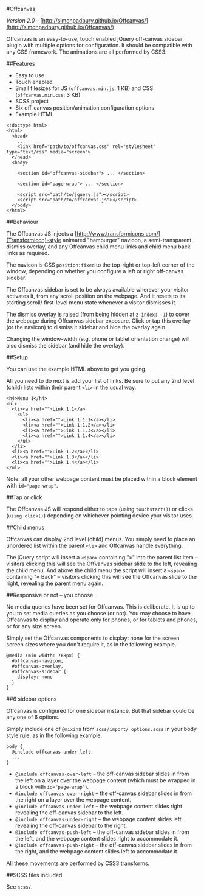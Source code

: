 #Offcanvas

*Version 2.0* – [http://simonpadbury.github.io/Offcanvas/](http://simonpadbury.github.io/Offcanvas/)

Offcanvas is an easy-to-use, touch enabled jQuery off-canvas sidebar plugin with multiple options for configuration. It should be compatible with any CSS framework. The animations are all performed by CSS3.

##Features

* Easy to use
* Touch enabled
* Small filesizes for JS (`offcanvas.min.js`: 1 KB) and CSS (`offcanvas.min.css`: 3 KB)
* SCSS project
* Six off-canvas position/animation configuration options
* Example HTML

```
<!doctype html>
<html>
  <head>
    ...
    <link href="path/to/offcanvas.css" rel="stylesheet" type="text/css" media="screen">
  </head>
  <body>

    <section id="offcanvas-sidebar"> ... </section>

    <section id="page-wrap"> ... </section>

    <script src="path/to/jquery.js"></script>
    <script src="path/to/offcanvas.js"></script>
  </body>
</html>
```

##Behaviour

The Offcanvas JS injects a [http://www.transformicons.com/](Transformicon)-style animated "hamburger" navicon, a semi-transparent dismiss overlay, and any Offcanvas child menu links and child menu back links as required.

The navicon is CSS `position:fixed` to the top-right or top-left corner of the window, depending on whether you configure a left or right off-canvas sidebar.

The Offcanvas sidebar is set to be always available wherever your visitor activates it, from any scroll position on the webpage. And it resets to its starting scroll/ first-level menu state whenever a visitor dismisses it.

The dismiss overlay is raised (from being hidden at `z-index: -1`) to cover the webpage during Offcanvas sidebar exposure. Click or tap this overlay (or the navicon) to dismiss it sidebar and hide the overlay again.

Changing the window-width (e.g. phone or tablet orientation change) will also dismiss the sidebar (and hide the overlay).

##Setup

You can use the example HTML above to get you going.

All you need to do next is add your list of links. Be sure to put any 2nd level (child) lists within their parent `<li>` in the usual way.

```
<h4>Menu 1</h4>
<ul>
  <li><a href="">Link 1.1</a>
    <ul>
      <li><a href="">Link 1.1.1</a></li>
      <li><a href="">Link 1.1.2</a></li>
      <li><a href="">Link 1.1.3</a></li>
      <li><a href="">Link 1.1.4</a></li>
    </ul>
  </li>
  <li><a href="">Link 1.2</a></li>
  <li><a href="">Link 1.3</a></li>
  <li><a href="">Link 1.4</a></li>
</ul>
```
Note: all your other webpage content must be placed within a block element with `id="page-wrap"`.

##Tap or click

The Offcanvas JS will respond either to taps (using `touchstart()`) or clicks (`using click()`) depending on whichever pointing device your visitor uses.

##Child menus

Offcanvas can display 2nd level (child) menus. You simply need to place an unordered list within the parent `<li>` and Offcanvas handle everything.

The jQuery script will insert a `<span>` containing "»" into the parent list item – visitors clicking this will see the Offvanvas sidebar slide to the left, revealing the child menu. And above the child menu the script will insert a `<span>` containing "« Back" – visitors clicking this will see the Offcanvas slide to the right, revealing the parent menu again.

##Responsive or not – you choose

No media queries have been set for Offcanvas. This is deliberate. It is up to you to set media queries as you choose (or not). You may choose to have Offcanvas to display and operate only for phones, or for tablets and phones, or for any size screen.

Simply set the Offcanvas components to display: none for the screen screen sizes where you don't require it, as in the following example.

```
@media (min-width: 768px) {
  #offcanvas-navicon,
  #offcanvas-overlay,
  #offcanvas-sidebar {
    display: none
  }
}
```

##6 sidebar options

Offcanvas is configured for one sidebar instance. But that sidebar could be any one of 6 options.

Simply include one of `@mixin`s from `scss/import/_options.scss` in your body style rule, as in the following example.

```
body {
  @include offcanvas-under-left;
  ...
}
```

* `@include offcanvas-over-left` – the off-canvas sidebar slides in from the left on a layer over the webpage content (which must be wrapped in a block with `id="page-wrap"`).
* `@include offcanvas-over-right` – the off-canvas sidebar slides in from the right on a layer over the webpage content.
* `@include offcanvas-under-left` – the webpage content slides right revealing the off-canvas sidebar to the left.
* `@include offcanvas-under-right` – the webpage content slides left revealing the off-canvas sidebar to the right.
* `@include offcanvas-push-left` – the off-canvas sidebar slides in from the left, and the webpage content slides right to accommodate it.
* `@include offcanvas-push-right` – the off-canvas sidebar slides in from the right, and the webpage content slides left to accommodate it.

All these movements are performed by CSS3 transforms.

##SCSS files included

See `scss/`.

